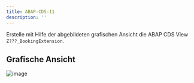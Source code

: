 ```yaml
---
title: ABAP-CDS-11
description: ''
---
```


Erstelle mit Hilfe der abgebildeten grafischen Ansicht die ABAP CDS View `Z???_BookingExtension`.

## Grafische Ansicht
![image](https://user-images.githubusercontent.com/47243617/204781883-f8fe08f8-fddf-4056-8d25-dbcc503f3dd8.png)
